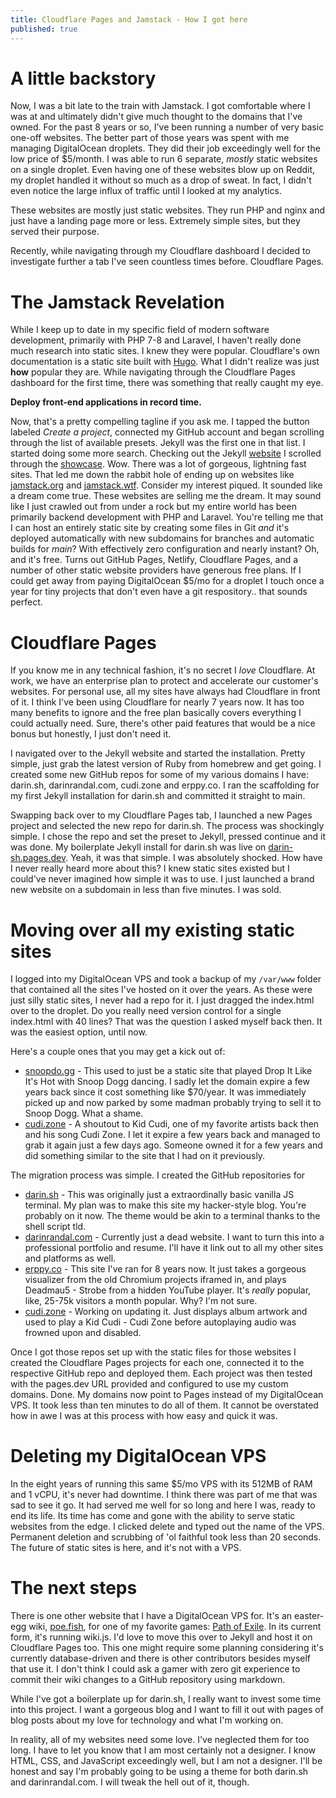 ```yaml
---
title: Cloudflare Pages and Jamstack - How I got here
published: true
---
```


# A little backstory

Now, I was a bit late to the train with Jamstack. I got comfortable where I was at and ultimately didn't give much thought to the domains that I've owned. For the past 8 years or so, I've been running a number of very basic one-off websites. The better part of those years was spent with me managing DigitalOcean droplets. They did their job exceedingly well for the low price of $5/month. I was able to run 6 separate, _mostly_ static websites on a single droplet. Even having one of these websites blow up on Reddit, my droplet handled it without so much as a drop of sweat. In fact, I didn't even notice the large influx of traffic until I looked at my analytics.

These websites are mostly just static websites. They run PHP and nginx and just have a landing page more or less. Extremely simple sites, but they served
their purpose.

Recently, while navigating through my Cloudflare dashboard I decided to investigate further a tab I've seen countless times before. Cloudflare Pages.

# The Jamstack Revelation

While I keep up to date in my specific field of modern software development, primarily with PHP 7-8 and Laravel, I haven't really done much research into static sites. I knew they were popular. Cloudflare's own documentation is a static site built with [Hugo](https://gohugo.io/). What I didn't realize was just **how** popular they are. While navigating through the Cloudflare Pages dashboard for the first time, there was something that really caught my eye.

**Deploy front-end applications in record time.**

Now, that's a pretty compelling tagline if you ask me. I tapped the button labeled _Create a project_, connected my GitHub account and began scrolling through the list of available presets. Jekyll was the first one in that list. I started doing some more search. Checking out the Jekyll [website](https://jekyllrb.com/) I scrolled through the [showcase](https://jekyllrb.com/showcase/). Wow. There was a lot of gorgeous, lightning fast sites. That led me down the rabbit hole of ending up on websites like [jamstack.org](https://jamstack.org/) and [jamstack.wtf](https://jamstack.wtf/). Consider my interest piqued. It sounded like a dream come true. These websites are selling me the dream. It may sound like I just crawled out from under a rock but my entire world has been primarily backend development with PHP and Laravel. You're telling me that I can host an entirely static site by creating some files in Git _and_ it's deployed automatically with new subdomains for branches and automatic builds for _main_? With effectively zero configuration and nearly instant? Oh, and it's free. Turns out GitHub Pages, Netlify, Cloudflare Pages, and a number of other static website providers have generous free plans. If I could get away from paying DigitalOcean $5/mo for a droplet I touch once a year for tiny projects that don't even have a git respository.. that sounds perfect.

# Cloudflare Pages

If you know me in any technical fashion, it's no secret I _love_ Cloudflare. At work, we have an enterprise plan to protect and accelerate our customer's websites. For personal use, all my sites have always had Cloudflare in front of it. I think I've been using Cloudflare for nearly 7 years now. It has too many benefits to ignore and the free plan basically covers everything I could actually need. Sure, there's other paid features that would be a nice bonus but honestly, I just don't need it.

I navigated over to the Jekyll website and started the installation. Pretty simple, just grab the latest version of Ruby from homebrew and get going. I created some new GitHub repos for some of my various domains I have: darin.sh, darinrandal.com, cudi.zone and erppy.co. I ran the scaffolding for my first Jekyll installation for darin.sh and committed it straight to main.

Swapping back over to my Cloudflare Pages tab, I launched a new Pages project and selected the new repo for darin.sh. The process was shockingly simple. I chose the repo and set the preset to Jekyll, pressed continue and it was done. My boilerplate Jekyll install for darin.sh was live on [darin-sh.pages.dev](https://darin-sh.pages.dev). Yeah, it was that simple. I was absolutely shocked. How have I never really heard more about this? I knew static sites existed but I could've never imagined how simple it was to use. I just launched a brand new website on a subdomain in less than five minutes. I was sold.

# Moving over all my existing static sites

I logged into my DigitalOcean VPS and took a backup of my `/var/www` folder that contained all the sites I've hosted on it over the years. As these were just silly static sites, I never had a repo for it. I just dragged the index.html over to the droplet. Do you really need version control for a single index.html with 40 lines? That was the question I asked myself back then. It was the easiest option, until now. 

Here's a couple ones that you may get a kick out of:

- [snoopdo.gg](https://snoopdo.gg) - This used to just be a static site that played Drop It Like It's Hot with Snoop Dogg dancing. I sadly let the domain expire a few years back since it cost something like $70/year. It was immediately picked up and now parked by some madman probably trying to sell it to Snoop Dogg. What a shame.
- [cudi.zone](https://cudi.zone) - A shoutout to Kid Cudi, one of my favorite artists back then and his song Cudi Zone. I let it expire a few years back and managed to grab it again just a few days ago. Someone owned it for a few years and did something similar to the site that I had on it previously.

The migration process was simple. I created the GitHub repositories for

- [darin.sh](https://darin.sh) - This was originally just a extraordinally basic vanilla JS terminal. My plan was to make this site my hacker-style blog. You're probably on it now. The theme would be akin to a terminal thanks to the shell script tld.
- [darinrandal.com](https://darinrandal.com) - Currently just a dead website. I want to turn this into a professional portfolio and resume. I'll have it link out to all my other sites and platforms as well.
- [erppy.co](https://erppy.co) - This site I've ran for 8 years now. It just takes a gorgeous visualizer from the old Chromium projects iframed in, and plays Deadmau5 - Strobe from a hidden YouTube player. It's _really_ popular, like, 25-75k visitors a month popular. Why? I'm not sure.
- [cudi.zone](https://cudi.zone) - Working on updating it. Just displays album artwork and used to play a Kid Cudi - Cudi Zone before autoplaying audio was frowned upon and disabled.

Once I got those repos set up with the static files for those websites I created the Cloudflare Pages projects for each one, connected it to the respective GitHub repo and deployed them. Each project was then tested with the pages.dev URL provided and configured to use my custom domains. Done. My domains now point to Pages instead of my DigitalOcean VPS. It took less than ten minutes to do all of them. It cannot be overstated how in awe I was at this process with how easy and quick it was.

# Deleting my DigitalOcean VPS

In the eight years of running this same $5/mo VPS with its 512MB of RAM and 1 vCPU, it's never had downtime. I think there was part of me that was sad to see it go. It had served me well for so long and here I was, ready to end its life. Its time has come and gone with the ability to serve static websites from the edge. I clicked delete and typed out the name of the VPS. Permanent deletion and scrubbing of 'ol faithful took less than 20 seconds. The future of static sites is here, and it's not with a VPS.

# The next steps

There is one other website that I have a DigitalOcean VPS for. It's an easter-egg wiki, [poe.fish](https://poe.fish), for one of my favorite games: [Path of Exile](https://pathofexile.com). In its current form, it's running wiki.js. I'd love to move this over to Jekyll and host it on Cloudflare Pages too. This one might require some planning considering it's currently database-driven and there is other contributors besides myself that use it. I don't think I could ask a gamer with zero git experience to commit their wiki changes to a GitHub repository using markdown.

While I've got a boilerplate up for darin.sh, I really want to invest some time into this project. I want a gorgeous blog and I want to fill it out with pages of blog posts about my love for technology and what I'm working on.

In reality, all of my websites need some love. I've neglected them for too long. I have to let you know that I am most certainly not a designer. I know HTML, CSS, and JavaScript exceedingly well, but I am not a designer. I'll be honest and say I'm probably going to be using a theme for both darin.sh and darinrandal.com. I will tweak the hell out of it, though. 